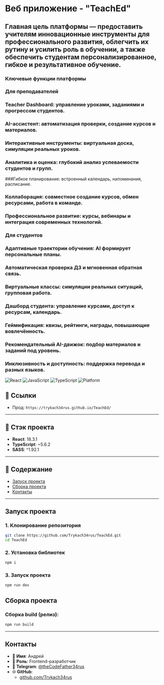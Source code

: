# Веб приложение - "TeachEd"

## Главная цель платформы — предоставить учителям инновационные инструменты для профессионального развития, облегчить их рутину и усилить роль в обучении, а также обеспечить студентам персонализированное, гибкое и результативное обучение.
### Ключевые функции платформы
### Для преподавателей
### Teacher Dashboard: управление уроками, заданиями и прогрессом студентов.
### AI-ассистент: автоматизация проверки, создание курсов и материалов.
### Интерактивные инструменты: виртуальная доска, симуляции реальных уроков.
### Аналитика и оценка: глубокий анализ успеваемости студентов и групп.
###Гибкое планирование: встроенный календарь, напоминания, расписание.
### Коллаборация: совместное создание курсов, обмен ресурсами, работа в команде.
### Профессиональное развитие: курсы, вебинары и интеграция современных технологий.

### Для студентов
### Адаптивные траектории обучения: AI формирует персональные планы.
### Автоматическая проверка ДЗ и мгновенная обратная связь.
### Виртуальные классы: симуляции реальных ситуаций, групповая работа.
### Дашборд студента: управление курсами, доступ к ресурсам, календарь.
### Геймификация: квизы, рейтинги, награды, повышающие вовлечённость.
### Рекомендательный AI-движок: подбор материалов и заданий под уровень.
### Инклюзивность и доступность: поддержка перевода и разных языков.

![React](https://img.shields.io/badge/react-18.2.0-blue)
![JavaScript](https://img.shields.io/badge/js-es7-yellow)
![TypeScript](https://img.shields.io/badge/ts-5.7.3-blue)
![Platform](https://img.shields.io/badge/platform-Android%20|%20iOS%20|%20Web-green)

## 🔗 Ссылки

- Прод: `https://trykach34rus.github.io/TeachEd/`

---

## 🧱 Стэк проекта

- **React**: 18.3.1
- **TypeScript**: ~5.6.2
- **SASS**: ^1.92.1

---

## 📂 Содержание

- [Запуск проекта](#запуск-проекта)
- [Сборка проекта](#сборка-проекта)
- [Контакты](#контакты)

---

## Запуск проекта

### 1. Клонирование репозитория

```bash
git clone https://github.com/Trykach34rus/TeachEd.git
cd TeachEd
```

### 2. Установка библиотек

```bash
npm i
```

### 3. Запуск проекта

```bash
npm run dev
```

## Сборка проекта

### Сборка build (релиз):

```bash
npm run build
```

---

## Контакты

- 👤 **Имя**: Андрей
- 💼 **Роль**: Frontend-разработчик
- 💬 **Telegram**: [@theCodeFather34rus](https://t.me/theCodeFather34rus)
- 🌐 **GitHub**:
  - [github.com/Trykach34rus](https://github.com/Trykach34rus)
